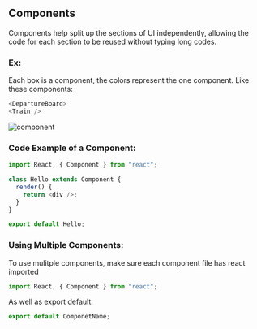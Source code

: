 ## Components

Components help split up the sections of UI independently, allowing the code for each section to be reused without typing long codes.

### Ex:

Each box is a component, the colors represent the one component.
Like these components:

```javascript
<DepartureBoard>
<Train />
```

![component](https://i.stack.imgur.com/SrjVR.png "Component")

### Code Example of a Component:

```javascript
import React, { Component } from "react";

class Hello extends Component {
  render() {
    return <div />;
  }
}

export default Hello;
```

### Using Multiple Components:

To use mulitple components, make sure each component file has react imported

```javascript
import React, { Component } from "react";
```

As well as export default.

```javascript
export default ComponetName;
```
